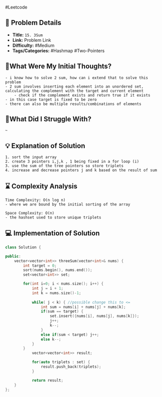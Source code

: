 #Leetcode
## 📝 Problem Details

- **Title:** `15. 3Sum`
- **Link:** Problem Link
- **Difficulty:** #Medium 
- **Tags/Categories:** #Hashmap #Two-Pointers

## 💭What Were My Initial Thoughts?

```
- i know how to solve 2 sum, how can i extend that to solve this problem
- 2 sum involves inserting each element into an unordered set, calculating the complement with the target and current element
	- check if the complement exists and return true if it exists
- in this case target is fixed to be zero
- there can also be multiple results/combinations of elements
```

## 🤔What Did I Struggle With?

```
~
```

## 💡 Explanation of Solution

```
1. sort the input array
2. create 3 pointers i,j,k , 1 being fixed in a for loop (i)
3. use the sum of the tree pointers so store triplets
4. increase and decrease pointers j and k based on the result of sum

```

## ⌛ Complexity Analysis

```
Time Complexity: O(n log n) 
- where we are bound by the initial sorting of the array

Space Complexity: O(n)
- the hashset used to store unique triplets

```

## 💻 Implementation of Solution

```cpp
class Solution {

public:
    vector<vector<int>> threeSum(vector<int>& nums) {
        int target = 0;
        sort(nums.begin(), nums.end());
        set<vector<int>> set;

        for(int i=0; i < nums.size(); i++) {
            int j = i + 1;
            int k = nums.size()-1;
       
            while( j < k) { //possible change this to <=
                int sum = nums[i] + nums[j] + nums[k];
                if(sum == target) {
                    set.insert({nums[i], nums[j], nums[k]});
                    j++;
                    k--;
                }
                else if(sum < target) j++;
                else k--;
            }
        }
            vector<vector<int>> result;

            for(auto triplets : set) {
                result.push_back(triplets);
            }

            return result;
    }
};
```